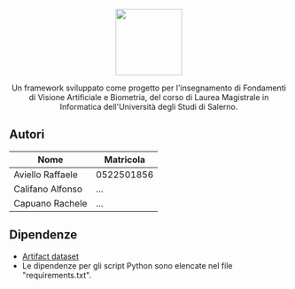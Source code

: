 <p align="center">
  <img src="https://github.com/raffaeleav/project-detective/assets/114619463/23788336-3c59-47cf-997e-108c01104e79" width="120" heigth="120">
</p>

<p align="center">
  Un framework sviluppato come progetto per l'insegnamento di Fondamenti di Visione Artificiale e Biometria, del corso di Laurea Magistrale in Informatica dell'Università degli Studi di Salerno. 
</p>


## Autori 
| Nome | Matricola  |
| ------------- | ------------- |
| Aviello Raffaele  | 0522501856 |
| Califano Alfonso | ... |
| Capuano Rachele | ... |


## Dipendenze 
- [Artifact dataset](https://github.com/awsaf49/artifact)
- Le dipendenze per gli script Python sono elencate nel file "requirements.txt".
